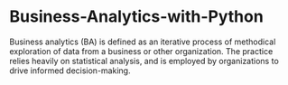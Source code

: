 # Business-Analytics-with-Python
Business analytics (BA) is defined as an iterative process of methodical exploration of data from a business or other organization. The practice relies heavily on statistical analysis, and is employed by organizations to drive informed decision-making.
